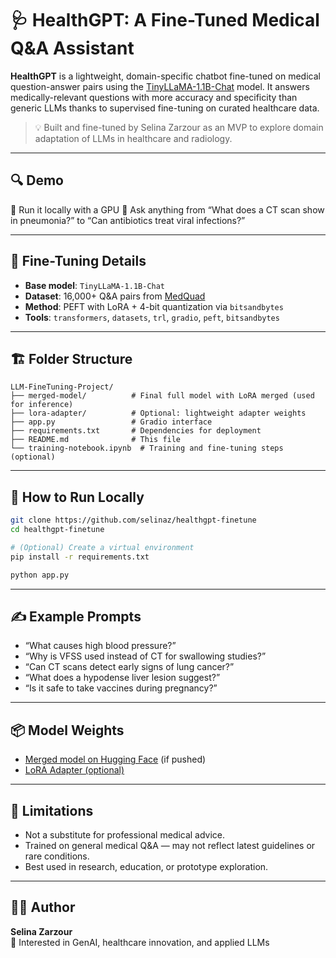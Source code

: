 # 🩺 HealthGPT: A Fine-Tuned Medical Q&A Assistant

**HealthGPT** is a lightweight, domain-specific chatbot fine-tuned on medical question-answer pairs using the [TinyLLaMA-1.1B-Chat](https://huggingface.co/TinyLlama/TinyLlama-1.1B-Chat-v1.0) model. It answers medically-relevant questions with more accuracy and specificity than generic LLMs thanks to supervised fine-tuning on curated healthcare data.

> 💡 Built and fine-tuned by Selina Zarzour as an MVP to explore domain adaptation of LLMs in healthcare and radiology.

---

## 🔍 Demo

🚀 Run it locally with a GPU
💬 Ask anything from “What does a CT scan show in pneumonia?” to “Can antibiotics treat viral infections?”

---

## 🧠 Fine-Tuning Details

- **Base model**: `TinyLLaMA-1.1B-Chat`
- **Dataset**: 16,000+ Q&A pairs from [MedQuad](https://huggingface.co/datasets/keivalya/MedQuad-MedicalQnADataset)
- **Method**: PEFT with LoRA + 4-bit quantization via `bitsandbytes`
- **Tools**: `transformers`, `datasets`, `trl`, `gradio`, `peft`, `bitsandbytes`

---

## 🏗️ Folder Structure

```
LLM-FineTuning-Project/
├── merged-model/          # Final full model with LoRA merged (used for inference)
├── lora-adapter/          # Optional: lightweight adapter weights
├── app.py                 # Gradio interface
├── requirements.txt       # Dependencies for deployment
├── README.md              # This file
└── training-notebook.ipynb  # Training and fine-tuning steps (optional)
```

---

## 🚀 How to Run Locally

```bash
git clone https://github.com/selinaz/healthgpt-finetune
cd healthgpt-finetune

# (Optional) Create a virtual environment
pip install -r requirements.txt

python app.py
```

---

## ✍️ Example Prompts

- “What causes high blood pressure?”
- “Why is VFSS used instead of CT for swallowing studies?”
- “Can CT scans detect early signs of lung cancer?”
- “What does a hypodense liver lesion suggest?”
- “Is it safe to take vaccines during pregnancy?”

---

## 📦 Model Weights

- [Merged model on Hugging Face](https://huggingface.co/selinaz/HealthGPT-MedQA) (if pushed)
- [LoRA Adapter (optional)](https://huggingface.co/selinaz/HealthGPT-LoraAdapter)

---

## 🧪 Limitations

- Not a substitute for professional medical advice.
- Trained on general medical Q&A — may not reflect latest guidelines or rare conditions.
- Best used in research, education, or prototype exploration.

---

## 👩‍💻 Author

**Selina Zarzour**  
🧠 Interested in GenAI, healthcare innovation, and applied LLMs
